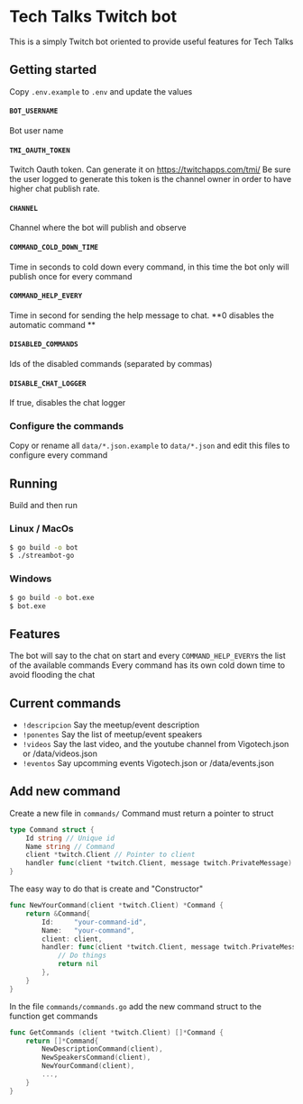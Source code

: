 # Tech Talks Twitch bot

This is a simply Twitch bot oriented to provide useful features for Tech Talks


## Getting started

Copy `.env.example` to `.env` and update the values

#### `BOT_USERNAME` 
Bot user name

#### `TMI_OAUTH_TOKEN`
Twitch Oauth token. Can generate it on https://twitchapps.com/tmi/
Be sure the user logged to generate this token is the channel owner in order to have higher chat publish rate.

#### `CHANNEL`
Channel where the bot will publish and observe

#### `COMMAND_COLD_DOWN_TIME`
Time in seconds to cold down every command, in this time the bot only will publish once for every command

#### `COMMAND_HELP_EVERY`
Time in second for sending the help message to chat. **0 disables the automatic command **

#### `DISABLED_COMMANDS`
Ids of the disabled commands (separated by commas)

#### `DISABLE_CHAT_LOGGER`
If true, disables the chat logger

### Configure the commands

Copy or rename all `data/*.json.example` to `data/*.json` and edit this files to configure every command


## Running

Build and then run

### Linux / MacOs
```bash
$ go build -o bot
$ ./streambot-go
```

### Windows
```bash
$ go build -o bot.exe
$ bot.exe
```


## Features

The bot will say to the chat on start and every `COMMAND_HELP_EVERY`s the list of the available commands
Every command has its own cold down time to avoid flooding the chat 


## Current commands

* `!descripcion` Say the meetup/event description
* `!ponentes` Say the list of meetup/event speakers
* `!videos` Say the last video, and the youtube channel from Vigotech.json or /data/videos.json
* `!eventos` Say upcomming events Vigotech.json or /data/events.json


## Add new command

Create a new file in `commands/`
Command must return a pointer to struct

```go
type Command struct {
	Id string // Unique id
	Name string // Command
	client *twitch.Client // Pointer to client
	handler func(client *twitch.Client, message twitch.PrivateMessage) error
}
```
The easy way to do that is create and "Constructor"


```go
func NewYourCommand(client *twitch.Client) *Command {
    return &Command{
        Id:     "your-command-id",
        Name:   "your-command",
        client: client,
        handler: func(client *twitch.Client, message twitch.PrivateMessage) error {
            // Do things
            return nil
        },
    }
}
```



In the file `commands/commands.go` add the new command struct to the function get commands
```go
func GetCommands (client *twitch.Client) []*Command {
    return []*Command{
        NewDescriptionCommand(client),
        NewSpeakersCommand(client),
        NewYourCommand(client),
        ...,
    }
}
```




